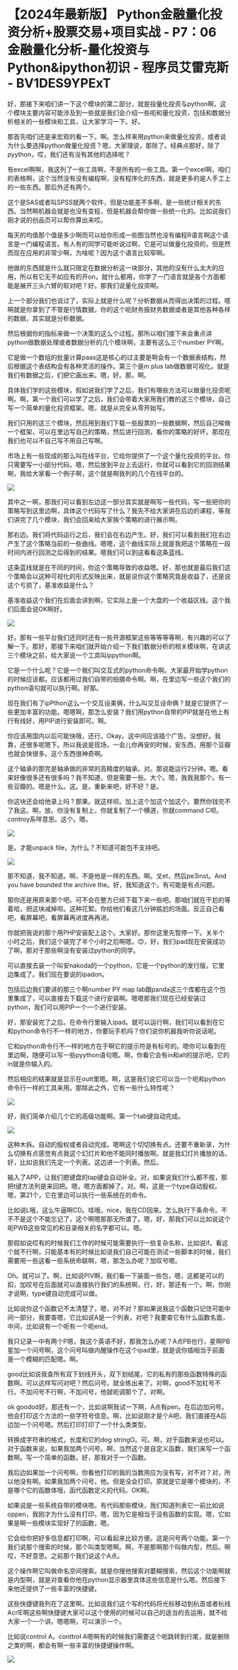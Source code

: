 # 【2024年最新版】 Python金融量化投资分析+股票交易+项目实战 - P7：06 金融量化分析-量化投资与Python&ipython初识 - 程序员艾雷克斯 - BV1DES9YPExT

好，那接下来咱们讲一下这个模块的第二部分，就是投量化投资与python啊，这个模块主要内容可能涉及到一些就是我们会介绍一些呃和量化投资，包括和数据分析相关的一些模块和工具，让大家学习一下。好。

那首先咱们还是来宏观的看一下。啊。怎么样来用python来做量化投资，或者说为什么要选择python做量化投资？嗯，大家理说，那除了。经典点那好，除了pyython，哎，我们还有没有其他的选择呢？

有excel啊啊，我这列了一些工具啊，不是所有的一些工具。第一个excel啊，咱们的表格啊，这个当然没有没有编程啊，没有程序化的东西，就是更多的是人手工上的一些东西。那后外还有两个。

这个是SAS或者叫SPSS就两个软件，但是功能差不多啊，是一些统计相关的东西。当然啊机器会就是也没有变程，但是机器会帮你做一些统一化的。比如说我们刚才说的创品页可以帮你算出来哎。

每天的均值那个值是多少啊而可以给你形成一些图当然也没有编程R语言啊这个语言是一门编程语言。有人有的同学可能听说过啊，它是可以做量化投资的，但是然而现在应用的非常少啊，为啥呢？因为这个语言比较窄啊。

他做的东西就是什么就只限定在数据分析这一块部分，其他的没有什么太大的应用，所以有它无不如应有的开on，就什么都用，你学了一门语言就是各个方面都能是展开三头六臂的软对吧？好。那我们说量化投资啊。

上一个部分我们也说过了，实际上就是什么呢？分析数据从而得出决策的过程。嗯啊就是你拿到了不管是行情数据，你的这个呃财务报财务数据或者是其他各种各样的数据，其实就是分析数据。

然后根据你的指标来做一个决策的这么个过程。那所以咱们接下来会重点讲python做数据处理或者数据分析的几个模块啊，主要有这么三个number PY啊。

它是做一个数组的批量计算paas这是核心的过主要是啊会有一个数据表结构，然后根据这个表结构会有各种灵活的操作。第三个是m plus lab做数据可视化。就是我们有数据之后，们把它画出来。嗯，好。那。啊。

具体我们学的这些模块，假如说我们学了之后，我们有哪些方法可以做量化投资呢啊。啊，第一个我们可以学了之后，我们会带着大家用我们教的这三个模块，自己写一个简单的量化投资框架。嗯，就是从完全从零开始写。

我们只用的这三个模块，然后用到我们下载一些股票的一些数据啊，然后自己唉做一个框架，可以在里边写自己的策略，然后进行回测，看你的策略的好坏。那现在我们也可以不自己写不用自己写啊。

市场上有一些现成的那么叫在线平台，它给你提供了一个这个量化投资的平台。你只需要写一小部分代码，嗯，然后放到平台上去运行，你就可以看到它的回测结果啊，我给大家看一个例子啊，这个就是啊我列的几个在线平台的。



![](img/8f975e9f4c07b28d13395603507d1e7b_1.png)

其中之一啊，那我们可以看到左边这一部分其实就是啊写一些代码，写一些把你的策略写到这里边啊，具体这个代码写了什么？我先不给大家讲在后边的课程，等我们讲完了几个模块，我们会回来给大家挨个策略的进行展示啊。

那右边。我们将代码运行之后，我们会在右边产生。好，我们可以看到我们在右边产生了这个策略当前的一些曲线。嗯嗯，这个曲线实际上就是我把这个策略在一段时间内进行回测之后得到的结果。嗯我们可以到这看看这条蓝线。

这条蓝线就是在不同的时间，你这个策略导致的收益嗯。好，那也就是最后我们这个策略会以这种可视化的形式反映出来，就是说你这个策略究竟是收益了，还是说这个亏损了，基准收益是什么？

基准收益这个我们在后面会讲到啊，它实际上是一个大盘的一个收益区线。这个我们后面会说OK啊好。

![](img/8f975e9f4c07b28d13395603507d1e7b_3.png)

好。那有一些平台我们还同时还有一些开源框架这些等等等等啊，有兴趣的可以了解一下。那好，那接下来咱们就开始介绍一下我们数据分析的相关模块啊，在讲这三个模块之前，给大家说一个工具叫ippython啊。

它是一个什么呢？它是一个我们叫交互式的python命令啊。大家最开始学python的时候应该都。应该都用过我们自带的拍摄命令啊。啊，在里边写一些这个我们的python语句就可以执行啊。好那。

现在我们有了ipPthon这么一个交互设美俩，什么叫交互设命俩？就是它提供了一些更加丰富的功能。嗯嗯啊，那怎么安装？我们用python自带的PIP就是在他上有行有线好，用PIP进行安装即可。啊。

你应该用国内以后可能快哦，还行。Okay。这中间应该插个广告。没想好。我靠，还很多呢嗯下。所以我说是现场，一会儿你再安的时候，安东西，用那个豆瓣也就会快很多。这个东西很神奇啊。

这个轴承的那完是轴承做的非常的高精度的轴承。对。那说能运行2分钟。嗯。看来好像很多还有很多吗？我不知道，但是需要一些。大个。嗯，我我我那个。有一些豆瓣的。嗯是什么。这。是。重新来吧，好不好？是。

你这块还会给他录上吗？那果。就这样呗。加上这个加这个加这个。要然你钱完不了我这。啊，放。你没有复制上，你就复制了一个横道，你就command C呗。controy系咩意思。这个。嗯。



![](img/8f975e9f4c07b28d13395603507d1e7b_5.png)

是。才能unpack file，为什么？不知道可能包不支持吧。

![](img/8f975e9f4c07b28d13395603507d1e7b_7.png)

那不知道，我不知道。啊，不是他是一样的东西。啊。叉et，然后pe3inst。And you have bounded the archive the。好，我知道这个。有可能是有点问题。

那你还是用原来那个吧。可不会在整方已经下载下来一些吧。那咱们就在干尬的等着哈，把这块减掉呗。这种花絮。你给他们看这几分钟尴尬的场面。反正自己看吧，看屏幕吧，看屏幕再进度再再进。

你就把我说的那个用PHP安装配上这个。大家好。那你这里先暂停一下。关半个小时之后，我们这个装完了半个小时之后啊嗯。😊，好，我们ipad现在安装成功了啊，那对于那些啊没有安装过python的同学。

可以直接去装一个叫安nakoda的一个python，它是一个python的发行版，它里边集成了。我们现在要说的ipadon。

包括后边我们要讲的那三个啊number PY map lab跟panda这三个库都在这个包里集成了，可以直接去下载这个进行安装啊。嗯嗯那我们现在已经安装过python，我们可以用PIP一个一个进行安装。

好，那安装完了之后。在命令行里输入ipad。就可以运行啊，我们可以看到在它和python命令行不一样的地方，你要玩手机吗？你们说你机器我听你说话呢。

它和python命令行不一样的地方在于啊它的提示符是有标号的。嗯你可以看到在里边啊，随便可以写一些pyython语句嗯。啊，你看它会有in和alt的提示吧，它的in就是你输入的。

然后相应的结果就是显示在outt里嗯。啊，这是我们说它可以当一个呃和python命令行一样的工具来用。那除此之外，它有一些什么特性呢？



![](img/8f975e9f4c07b28d13395603507d1e7b_9.png)

好，我们简单介绍几个它的高级功能啊。第一个tab键自动完成。

![](img/8f975e9f4c07b28d13395603507d1e7b_11.png)

这种木拆。自动的股权或者自动完成。嗯啊这个切切换有点。还要不重新录，为什么切换有点感觉有点我这个幻灯片和他不能同时播放啊。就是我幻灯片播放的话。好，比如说我们先定一个列表。这边进一个列表。然后。

输入了APP，让我们摁键盘的tap键会自动补全。对，如果说我们什么都不按，那把t键方法列是来回把。嗯，嗯方面都掉了。对。啊，这是一个type自动股权。嗯，第21个，它在里边可以执行一些系统在的命令。

比如说L哦，这么牛逼啊CD。哇哦，nice，我在CD回来。怎么执行下条命令。不不不是这个不能忘记了，这个啊嗯那那无所谓了。嗯，好，那我们可以比如说这个呃PWB这些常见的和目录相关的名字都可以。嗯。

那假如说哎有的时候我们工作的时候可能需要执行一些复杂名称，比如说if。看这个就不行啊，只能基本有的时候比如说我们自己可能在测试一些脚本的时候，我们需要用一些这看一些系统命联啊，嗯，那怎么办呢？加叹号嗯。

Oh。就可以了。啊，比如说PIV啊，我们看一下装面一些包，嗯，这都是可以的扣，加叹号在后面就可以直接执行我们的系统啊，行，好，那还有一个。啊，你刚才说啊，type键自动完成可以做。

比如说你这个函数记不太清楚了，嗯，对不对？那如果说我这个函数只记住可能中间一部分，我要查嗯，它比如说A是一个列表，对吧？我要查它有什么函数名面，中间，比如说有一个呃有一个呃end。

我只记录一中有两个P嗯，我这个英语不好，那我怎么办呢？A点PB也行，星啊PB星加一个问号啊，这个问号叫做内醒操作在这个ipad里，就是说你插相当于前面是一个模糊的匹配嗯。啊。

good比如说我查所有双下划线开头，双下划结尾，它的私有的那些函数特殊的函数啊。可以这样写问对吧？然后问号。就全练出来了。对啊，good不加杠号不行。不加问号不行啊，不加问号，他就呃调那个了。对啊。

ok goodod好。那还有一个，比如说啊我试一下啊，A点有pen。在后边加问号。他会打印这个方法的一些字符号信息。啊，比如说刚才是个A吧，我们直接在A后边加一个问号嗯。然后打印打印了一个什么类类型。

转换成字符串的格式，长度和它的dog stringO。可。啊，对于函数来说也可以。对于函数来说，如果我加两个问号。啊，当然这个是自定义函数，我们来写一个函数啊。写一个简单的函数。好，那我对于一个函数。

我后边如果加一个问号啊，你看他打印的我的当数用应为没有写，对不对？对，所以他没有啊。如果我加两个问号。他。但是没会打印。原就是它是哪个模块的，不是哪个它的函数体哦，函代函数定义的代码。OK啊。

如果说是一些系统自带的模块嗯。有代码那些模块，我们知道列表它一前比如说oppen，我刚才为什么没有打印，嗯，因为它是相当于没有函数的实现。嗯，它如果是啊一些模块实现好了的函数，嗯。

它会给你把好多信息都打印啊，可以看起来比较方便。这是问号两个功能。第一个我们说那个搜索的时候，那个叫类型嗯啊。啊，不是那啊那个叫做内型，然后。啊哎，不好意思。之前那个我们说这个A点。

这个操作啊它叫做命名空间搜索。就是你搜他搜索对蘑糊搜索，然后这个功能啊就是内型啊，就是对查看你他在python显示器里具体这些信息是什么嗯。然后接下来他还提供了一些丰富的快捷键。

这些快捷键我列在了这里啊。比如说我们这个写的代码将光标移动到杭首或者杭线AcrlE啊这些啊快捷键大家可以这个使用的时候可以自己的适当的去运用，就不给大家一个一个讲。嗯嗯啊，可以演示一个。

比如说control A。conttrol A嗯啊有的时候我们需要这个呃跳转到行尾，就是删除之类的啊，都会有啊一些丰富的快捷键操作啊。



![](img/8f975e9f4c07b28d13395603507d1e7b_13.png)